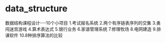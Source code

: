 # data_structure
数据结构课程设计---10个小项目
1.考试报名系统
2.两个有序链表序列的交集
3.勇闯迷宫游戏
4.算术表达式
5.银行业务
6.家谱管理系统
7.修理牧场
8.电网建造
9.排课软件
10.8种排序算法的比较
